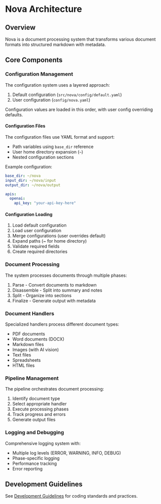 # Nova Architecture

## Overview

Nova is a document processing system that transforms various document formats into structured markdown with metadata.

## Core Components

### Configuration Management

The configuration system uses a layered approach:

1. Default configuration (`src/nova/config/default.yaml`)
2. User configuration (`config/nova.yaml`)

Configuration values are loaded in this order, with user config overriding defaults.

#### Configuration Files

The configuration files use YAML format and support:
- Path variables using `base_dir` reference
- User home directory expansion (`~`)
- Nested configuration sections

Example configuration:
```yaml
base_dir: ~/nova
input_dir: ~/nova/input
output_dir: ~/nova/output

apis:
  openai:
    api_key: "your-api-key-here"
```

#### Configuration Loading

1. Load default configuration
2. Load user configuration
3. Merge configurations (user overrides default)
4. Expand paths (~ for home directory)
5. Validate required fields
6. Create required directories

### Document Processing

The system processes documents through multiple phases:

1. Parse - Convert documents to markdown
2. Disassemble - Split into summary and notes
3. Split - Organize into sections
4. Finalize - Generate output with metadata

### Document Handlers

Specialized handlers process different document types:
- PDF documents
- Word documents (DOCX)
- Markdown files
- Images (with AI vision)
- Text files
- Spreadsheets
- HTML files

### Pipeline Management

The pipeline orchestrates document processing:
1. Identify document type
2. Select appropriate handler
3. Execute processing phases
4. Track progress and errors
5. Generate output files

### Logging and Debugging

Comprehensive logging system with:
- Multiple log levels (ERROR, WARNING, INFO, DEBUG)
- Phase-specific logging
- Performance tracking
- Error reporting

## Development Guidelines

See [Development Guidelines](development.md) for coding standards and practices.
